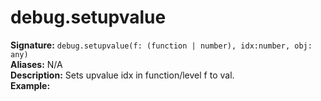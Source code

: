 # debug.setupvalue
**Signature:** `debug.setupvalue(f: (function | number), idx:number, obj: any)` <br>
**Aliases:** N/A <br>
**Description:** Sets upvalue idx in function/level f to val. <br>
**Example:**
```lua
```
